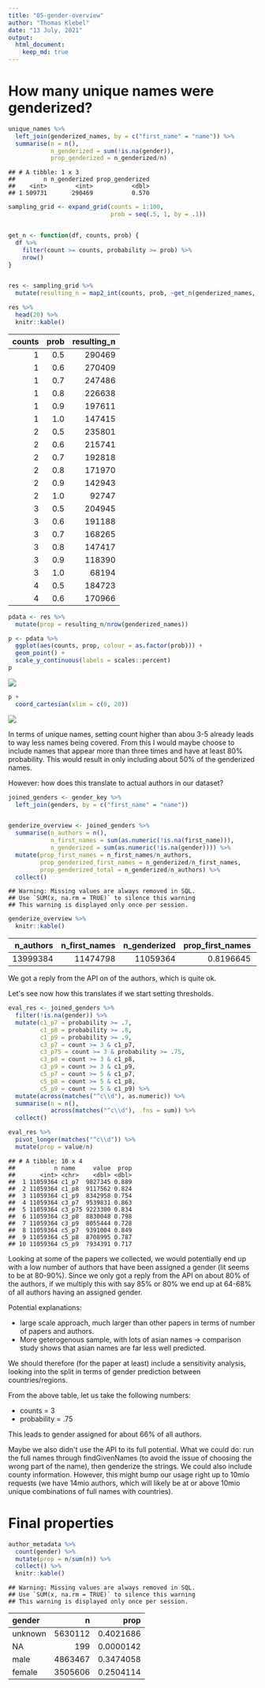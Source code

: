 ```yaml
---
title: "05-gender-overview"
author: "Thomas Klebel"
date: "13 July, 2021"
output: 
  html_document:
    keep_md: true
---
```





# How many unique names were genderized?

```r
unique_names %>% 
  left_join(genderized_names, by = c("first_name" = "name")) %>% 
  summarise(n = n(),
            n_genderized = sum(!is.na(gender)),
            prop_genderized = n_genderized/n)
```

```
## # A tibble: 1 x 3
##        n n_genderized prop_genderized
##    <int>        <int>           <dbl>
## 1 509731       290469           0.570
```



```r
sampling_grid <- expand_grid(counts = 1:100,
                             prob = seq(.5, 1, by = .1))


get_n <- function(df, counts, prob) {
  df %>% 
    filter(count >= counts, probability >= prob) %>% 
    nrow()
}


res <- sampling_grid %>% 
  mutate(resulting_n = map2_int(counts, prob, ~get_n(genderized_names, .x, .y)))

res %>% 
  head(20) %>% 
  knitr::kable()
```



| counts| prob| resulting_n|
|------:|----:|-----------:|
|      1|  0.5|      290469|
|      1|  0.6|      270409|
|      1|  0.7|      247486|
|      1|  0.8|      226638|
|      1|  0.9|      197611|
|      1|  1.0|      147415|
|      2|  0.5|      235801|
|      2|  0.6|      215741|
|      2|  0.7|      192818|
|      2|  0.8|      171970|
|      2|  0.9|      142943|
|      2|  1.0|       92747|
|      3|  0.5|      204945|
|      3|  0.6|      191188|
|      3|  0.7|      168265|
|      3|  0.8|      147417|
|      3|  0.9|      118390|
|      3|  1.0|       68194|
|      4|  0.5|      184723|
|      4|  0.6|      170966|


```r
pdata <- res %>% 
  mutate(prop = resulting_n/nrow(genderized_names))

p <- pdata %>% 
  ggplot(aes(counts, prop, colour = as.factor(prob))) +
  geom_point() +
  scale_y_continuous(labels = scales::percent)
p
```

![](05-gender_overview_files/figure-html/unnamed-chunk-3-1.png)<!-- -->



```r
p +
  coord_cartesian(xlim = c(0, 20))
```

![](05-gender_overview_files/figure-html/unnamed-chunk-4-1.png)<!-- -->

In terms of unique names, setting count higher than abou 3-5 already leads to 
way less names being covered. From this I would maybe choose to include names
that appear more than three times and have at least 80% probability. This would
result in only including about 50% of the genderized names.


However: how does this translate to actual authors in our dataset?


```r
joined_genders <- gender_key %>% 
  left_join(genders, by = c("first_name" = "name"))


genderize_overview <- joined_genders %>% 
  summarise(n_authors = n(),
            n_first_names = sum(as.numeric(!is.na(first_name))),
            n_genderized = sum(as.numeric(!is.na(gender)))) %>% 
  mutate(prop_first_names = n_first_names/n_authors,
         prop_genderized_first_names = n_genderized/n_first_names,
         prop_genderized_total = n_genderized/n_authors) %>% 
  collect()
```

```
## Warning: Missing values are always removed in SQL.
## Use `SUM(x, na.rm = TRUE)` to silence this warning
## This warning is displayed only once per session.
```

```r
genderize_overview %>% 
  knitr::kable()
```



| n_authors| n_first_names| n_genderized| prop_first_names| prop_genderized_first_names| prop_genderized_total|
|---------:|-------------:|------------:|----------------:|---------------------------:|---------------------:|
|  13999384|      11474798|     11059364|        0.8196645|                    0.963796|             0.7899893|

We got a reply from the API on
 of the authors, which is
quite ok.

Let's see now how this translates if we start setting thresholds.


```r
eval_res <- joined_genders %>% 
  filter(!is.na(gender)) %>% 
  mutate(c1_p7 = probability >= .7,
         c1_p8 = probability >= .8,
         c1_p9 = probability >= .9,
         c3_p7 = count >= 3 & c1_p7,
         c3_p75 = count >= 3 & probability >= .75,
         c3_p8 = count >= 3 & c1_p8,
         c3_p9 = count >= 3 & c1_p9,
         c5_p7 = count >= 5 & c1_p7,
         c5_p8 = count >= 5 & c1_p8,
         c5_p9 = count >= 5 & c1_p9) %>% 
  mutate(across(matches("^c\\d"), as.numeric)) %>% 
  summarise(n = n(),
            across(matches("^c\\d"), .fns = sum)) %>% 
  collect()
```


```r
eval_res %>% 
  pivot_longer(matches("^c\\d")) %>% 
  mutate(prop = value/n)
```

```
## # A tibble: 10 x 4
##           n name     value  prop
##       <int> <chr>    <dbl> <dbl>
##  1 11059364 c1_p7  9827345 0.889
##  2 11059364 c1_p8  9117562 0.824
##  3 11059364 c1_p9  8342958 0.754
##  4 11059364 c3_p7  9539831 0.863
##  5 11059364 c3_p75 9223300 0.834
##  6 11059364 c3_p8  8830048 0.798
##  7 11059364 c3_p9  8055444 0.728
##  8 11059364 c5_p7  9391004 0.849
##  9 11059364 c5_p8  8708995 0.787
## 10 11059364 c5_p9  7934391 0.717
```


Looking at some of the papers we collected, we would potentially end up with a
low number of authors that have been assigned a gender (lit seems to be at 
80-90%). Since we only got a reply from the API on about 80% of the authors,
if we multiply this with say 85% or 80% we end up at 64-68% of all authors having
an assigned gender.

Potential explanations:

- large scale approach, much larger than other papers in terms of number of 
papers and authors.
- More geterogenous sample, with lots of asian names -> comparison study shows
that asian names are far less well predicted.

We should therefore (for the paper at least) include a sensitivity analysis,
looking into the split in terms of gender prediction between countries/regions.

From the above table, let us take the following numbers:

- counts = 3
- probability = .75

This leads to gender assigned for about 66% of all authors.


Maybe we also didn't use the API to its full potential. What we could do:
run the full names through findGivenNames (to avoid the issue of choosing the
wrong part of the name), then genderize the strings. We could also include 
county information. However, this might bump our usage right up to 10mio requests
(we have 14mio authors, which will likely be at or above 10mio unique combinations
of full names with countries).


# Final properties

```r
author_metadata %>% 
  count(gender) %>% 
  mutate(prop = n/sum(n)) %>% 
  collect() %>% 
  knitr::kable()
```

```
## Warning: Missing values are always removed in SQL.
## Use `SUM(x, na.rm = TRUE)` to silence this warning
## This warning is displayed only once per session.
```



|gender  |       n|      prop|
|:-------|-------:|---------:|
|unknown | 5630112| 0.4021686|
|NA      |     199| 0.0000142|
|male    | 4863467| 0.3474058|
|female  | 3505606| 0.2504114|




